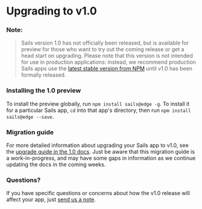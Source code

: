 # Upgrading to v1.0

### Note:
> Sails version 1.0 has not officially been released, but is available for preview for those who want to try out the coming release or get a head start on upgrading. Please note that this version is not intended for use in production applications: instead, we recommend production Sails apps use the [latest stable version from NPM](https://www.npmjs.com/package/sails) until v1.0 has been formally released.

### Installing the 1.0 preview

To install the preview globally, run `npm install sails@edge -g`. To install it for a particular Sails app, `cd` into that app's directory, then run `npm install sails@edge --save`.

### Migration guide

For more detailed information about upgrading your Sails app to v1.0, see the [upgrade guide in the 1.0 docs](https://github.com/balderdashy/sails-docs/blob/1.0/upgrading/To1.0.md). Just be aware that this migration guide is a work-in-progress, and may have some gaps in information as we continue updating the docs in the coming weeks.

### Questions?
If you have specific questions or concerns about how the v1.0 release will affect your app, just [send us a note](http://sailsjs.com/contact).

<!--
### Note:
> Sails version 1.0 has not officially been released and is currently in beta. Installing the beta is a great way to try out the coming release get a head start on upgrading. However, the beta is not intended for use in production applications: instead, we recommend using the [latest stable version of Sails from NPM](https://www.npmjs.com/package/sails) in production.

### Installing the 1.0 beta

To install the beta globally, run `npm install sails@beta -g`. To install the beta for a particular Sails app, `cd` into that app's directory, then run `npm install sails@beta --save`.

### Migration guide

For more detailed information about upgrading your Sails app to 1.0, see the [upgrade guide on the beta site](http://next.sailsjs.com/documentation/upgrading/to-v-1-0).
-->

<docmeta name="displayName" value="To v.1.0">
<docmeta name="version" value="1.0.0">
